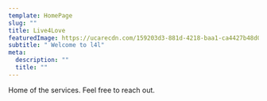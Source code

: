 ```yaml
---
template: HomePage
slug: ""
title: Live4Love
featuredImage: https://ucarecdn.com/159203d3-881d-4218-baa1-ca4427b48d0d/
subtitle: " Welcome to l4l"
meta:
  description: ""
  title: ""
---
```

H﻿ome of the services. Feel free to reach out.